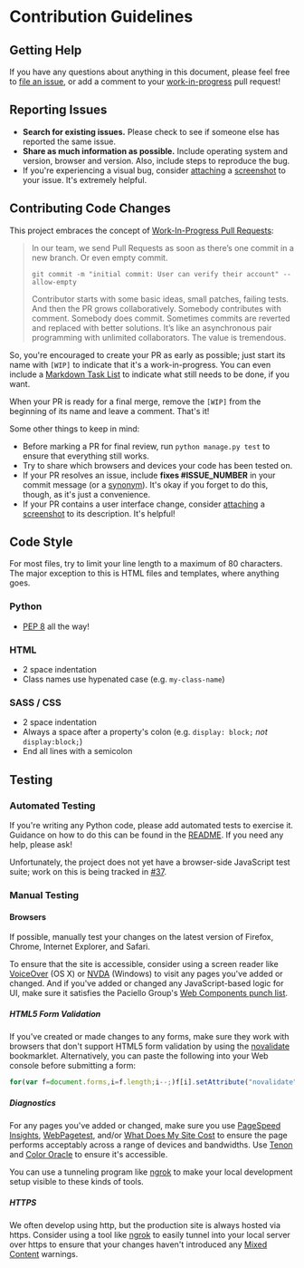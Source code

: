 # Contribution Guidelines

## Getting Help

If you have any questions about anything in this document, please
feel free to [file an issue][], or add a comment to your 
[work-in-progress][wip-pr] pull request!

## Reporting Issues

- **Search for existing issues.** Please check to see if someone else
  has reported the same issue.
- **Share as much information as possible.** Include operating system
  and version, browser and version. Also, include steps to reproduce
  the bug.
- If you're experiencing a visual bug, consider [attaching][] a
  [screenshot][] to your issue. It's extremely helpful.

## Contributing Code Changes

This project embraces the concept of [Work-In-Progress Pull Requests][wip-pr]:

> In our team, we send Pull Requests as soon as there’s one commit in a new 
> branch. Or even empty commit.
>
> `git commit -m "initial commit: User can verify their account" --allow-empty`
>
> Contributor starts with some basic ideas, small patches, failing tests.
> And then the PR grows collaboratively. Somebody contributes with comment. 
> Somebody does commit. Sometimes commits are reverted and replaced with
> better solutions. It’s like an asynchronous pair programming with
> unlimited collaborators. The value is tremendous.

So, you're encouraged to create your PR as early as possible; just start
its name with `[WIP]` to indicate that it's a work-in-progress. You can
even include a [Markdown Task List][] to indicate what still needs to be
done, if you want.

When your PR is ready for a final merge, remove the `[WIP]` from the
beginning of its name and leave a comment. That's it!

Some other things to keep in mind:

- Before marking a PR for final review, run `python manage.py test` to
  ensure that everything still works.
- Try to share which browsers and devices your code has been tested on.
- If your PR resolves an issue, include **fixes #ISSUE_NUMBER** in your
  commit message (or a [synonym][]). It's okay if you forget to do this,
  though, as it's just a convenience.
- If your PR contains a user interface change, consider [attaching][] a
  [screenshot][] to its description. It's helpful!

## Code Style

For most files, try to limit your line length to a maximum of 80
characters. The major exception to this is HTML files and templates,
where anything goes.

### Python

- [PEP 8][] all the way!

### HTML

- 2 space indentation
- Class names use hypenated case (e.g. `my-class-name`)

### SASS / CSS

- 2 space indentation
- Always a space after a property's colon (e.g. `display: block;`
  *not* `display:block;`)
- End all lines with a semicolon

## Testing

### Automated Testing

If you're writing any Python code, please add automated tests 
to exercise it. Guidance on how to do this can be found in the
[README][]. If you need any help, please ask!

Unfortunately, the project does not yet have a browser-side
JavaScript test suite; work on this is being tracked in [#37][].

### Manual Testing

#### Browsers

If possible, manually test your changes on the latest version of
Firefox, Chrome, Internet Explorer, and Safari.

To ensure that the site is accessible, consider using a
screen reader like [VoiceOver][] (OS X) or [NVDA][] (Windows) to
visit any pages you've added or changed. And if you've added
or changed any JavaScript-based logic for UI, make sure it
satisfies the Paciello Group's [Web Components punch list][].

##### HTML5 Form Validation

If you've created or made changes to any forms, make sure they
work with browsers that don't support HTML5 form validation
by using the [novalidate][] bookmarklet. Alternatively, you can
paste the following into your Web console before submitting a form:

```javascript
for(var f=document.forms,i=f.length;i--;)f[i].setAttribute("novalidate",i)
```

##### Diagnostics

For any pages you've added or changed, make sure you
use [PageSpeed Insights][], [WebPagetest][], and/or
[What Does My Site Cost][] to ensure the page performs
acceptably across a range of devices and bandwidths. Use
[Tenon][] and [Color Oracle][] to ensure it's accessible.

You can use a tunneling program like [ngrok][] to make your local
development setup visible to these kinds of tools.

##### HTTPS

We often develop using http, but the production site is always
hosted via https. Consider using a tool like [ngrok][] to easily
tunnel into your local server over https to ensure that your
changes haven't introduced any [Mixed Content][] warnings.


[PEP 8]: https://www.python.org/dev/peps/pep-0008/
[#37]: https://github.com/GovLab/noi2/issues/37
[file an issue]: https://github.com/GovLab/noi2/issues/new
[wip-pr]: http://vrybas.github.io/blog/2014/04/11/wip-pull-requests/
[Markdown Task List]: https://github.com/blog/1375-task-lists-in-gfm-issues-pulls-comments
[attaching]: https://github.com/blog/1347-issue-attachments
[screenshot]: https://www.google.com/search?q=how+to+take+a+screenshot
[README]: https://github.com/GovLab/noi2#readme
[synonym]: https://help.github.com/articles/closing-issues-via-commit-messages
[PageSpeed Insights]: https://developers.google.com/speed/pagespeed/insights/
[WebPagetest]: http://www.webpagetest.org/
[What Does My Site Cost]: http://whatdoesmysitecost.com/
[Tenon]: http://tenon.io/
[Color Oracle]: http://colororacle.org/
[ngrok]: https://ngrok.com/
[Mixed Content]: https://developer.mozilla.org/en-US/docs/Security/MixedContent
[VoiceOver]: http://webaim.org/articles/voiceover/
[NVDA]: https://www.marcozehe.de/articles/how-to-use-nvda-and-firefox-to-test-your-web-pages-for-accessibility/
[Web Components punch list]: http://www.paciellogroup.com/blog/2014/09/web-components-punch-list/
[novalidate]: http://novalidate.com/
